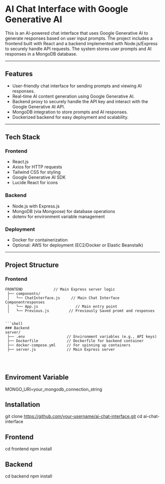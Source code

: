 # AI Chat Interface with Google Generative AI

This is an AI-powered chat interface that uses Google Generative AI to generate responses based on user input prompts. The project includes a frontend built with React and a backend implemented with Node.js/Express to securely handle API requests. The system stores user prompts and AI responses in a MongoDB database.

---

## Features

- User-friendly chat interface for sending prompts and viewing AI responses.
- Real-time AI content generation using Google Generative AI.
- Backend proxy to securely handle the API key and interact with the Google Generative AI API.
- MongoDB integration to store prompts and AI responses.
- Dockerized backend for easy deployment and scalability.

---

## Tech Stack

### Frontend
- React.js
- Axios for HTTP requests
- Tailwind CSS for styling
- Google Generative AI SDK
- Lucide React for icons

### Backend
- Node.js with Express.js
- MongoDB (via Mongoose) for database operations
- dotenv for environment variable management

### Deployment
- Docker for containerization
- Optional: AWS for deployment (EC2/Docker or Elastic Beanstalk)

---

## Project Structure

### Frontend



```shell
FRONTEND              // Main Express server logic
 ├── components/
 │   └── ChatInterface.js     // Main Chat Interface Componentresponses
 │   └── App.js                 // Main entry point
 │   └── Previous.js         // Previously Saved promt and responses 


```shell
### Backend
server/
 ├── .env                   // Environment variables (e.g., API keys)
 ├── Dockerfile             // Dockerfile for backend container
 ├── docker-compose.yml     // For spinning up containers
 ├── server.js              // Main Express server 




```
## Enviroment Variable

MONGO_URI=your_mongodb_connection_string


## Installation

git clone https://github.com/your-username/ai-chat-interface.git
cd ai-chat-interface


## Frontend

cd frontend
npm install

## Backend

cd backend
npm install
